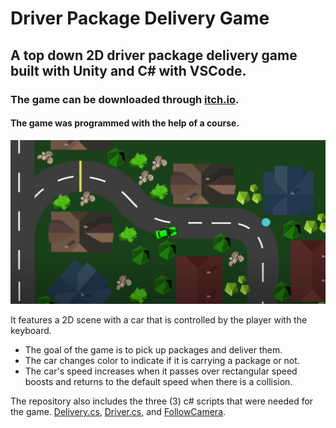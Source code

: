 # Driver Package Delivery Game
## A top down 2D driver package delivery game built with Unity and C# with VSCode.
### The game can be downloaded through [itch.io](https://konstantinosy.itch.io/driver-package-delivery-game).
#### The game was programmed with the help of a course.

![test](https://raw.githubusercontent.com/konstantinosy/driverDeliveryGame/main/gameScreenshot.png)

It features a 2D scene with a car that is controlled by the player with the keyboard. 

* The goal of the game is to pick up packages and deliver them.
* The car changes color to indicate if it is carrying a package or not.
* The car's speed increases when it passes over rectangular speed boosts and returns to the default speed when there is a collision.

The repository also includes the three (3) c# scripts that were needed for the game. [Delivery.cs](https://github.com/konstantinosy/driverDeliveryGame/blob/main/Delivery.cs), [Driver.cs](https://github.com/konstantinosy/driverDeliveryGame/blob/main/Driver.cs), and [FollowCamera](https://github.com/konstantinosy/driverDeliveryGame/blob/main/FollowCamera.cs).




